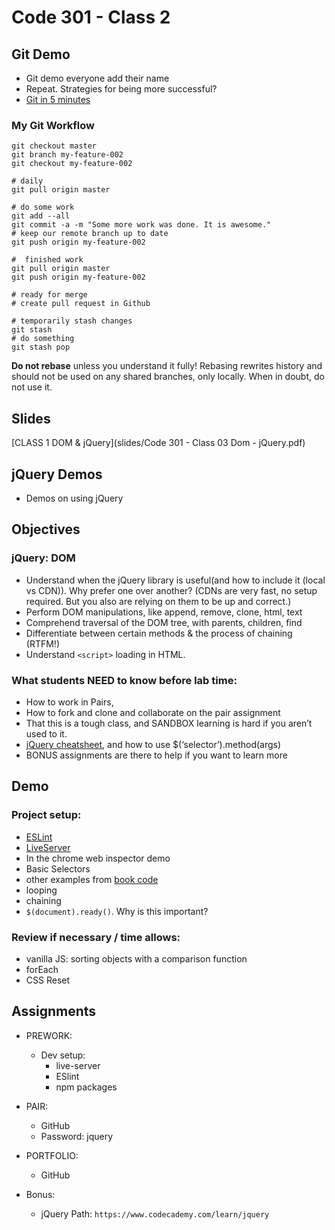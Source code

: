 # Code 301 - Class 2
## Git Demo
* Git demo everyone add their name
* Repeat. Strategies for being more successful?
* [Git in 5 minutes](http://classic.scottr.org/presentations/git-in-5-minutes/)

### My Git Workflow
```
git checkout master
git branch my-feature-002
git checkout my-feature-002

# daily
git pull origin master

# do some work
git add --all
git commit -a -m "Some more work was done. It is awesome."
# keep our remote branch up to date
git push origin my-feature-002

#  finished work
git pull origin master
git push origin my-feature-002

# ready for merge
# create pull request in Github

# temporarily stash changes
git stash
# do something
git stash pop

```
**Do not rebase** unless you understand it fully! Rebasing rewrites history and should not be used on any shared branches, only locally. When in doubt, do not use it.

## Slides
[CLASS 1 DOM & jQuery](slides/Code 301 - Class 03 Dom - jQuery.pdf)

## jQuery Demos
* Demos on using jQuery

## Objectives
### jQuery: DOM
* Understand when the jQuery library is useful(and how to include it (local vs CDN)). Why prefer one over another? (CDNs are very fast, no setup required. But you also are relying on them to be up and correct.)
* Perform DOM manipulations, like append, remove, clone, html, text
* Comprehend traversal of the DOM tree, with parents, children, find
* Differentiate between certain methods & the process of chaining (RTFM!)
* Understand `<script>` loading in HTML.


### What students NEED to know before lab time:
* How to work in Pairs,
* How to fork and clone and collaborate on the pair assignment
* That this is a tough class, and SANDBOX learning is hard if you aren’t used to it.
* [jQuery cheatsheet](https://oscarotero.com/jquery/), and how to use $(‘selector’).method(args)
* BONUS assignments are there to help if you want to learn more

## Demo
### Project setup:
* [ESLint](https://github.com/AtomLinter/linter-eslint)
* [LiveServer](https://github.com/tapio/live-server)
* In the chrome web inspector demo
* Basic Selectors
* other examples from [book code](http://javascriptbook.com/code/c07/)
* looping
* chaining
* `$(document).ready()`. Why is this important?

### Review if necessary / time allows:
* vanilla JS: sorting objects with a comparison function
* forEach
* CSS Reset

## Assignments
* PREWORK:  
	- Dev setup:
		- live-server
		- ESlint
		- npm packages

* PAIR:
	- GitHub
	- Password: jquery

* PORTFOLIO:
	- GitHub

* Bonus:
	- jQuery Path: `https://www.codecademy.com/learn/jquery`
